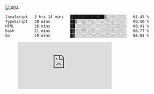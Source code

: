 ![404](https://user-images.githubusercontent.com/378023/89412096-6f759d80-d761-11ea-8c57-84b30ef3f2b1.png)

<!--START_SECTION:waka-->

```txt
JavaScript   3 hrs 14 mins   ███████████████▒░░░░░░░░░   61.45 %
TypeScript   30 mins         ██▒░░░░░░░░░░░░░░░░░░░░░░   09.50 %
HTML         26 mins         ██░░░░░░░░░░░░░░░░░░░░░░░   08.41 %
Bash         21 mins         █▓░░░░░░░░░░░░░░░░░░░░░░░   06.77 %
Go           19 mins         █▓░░░░░░░░░░░░░░░░░░░░░░░   06.04 %
```

<!--END_SECTION:waka-->
<figure><embed src="https://wakatime.com/share/@018b853e-267a-435d-a858-33e2b098b9d7/f3c3aa68-553a-4373-a9f9-2d456f62f780.svg"></embed></figure>
